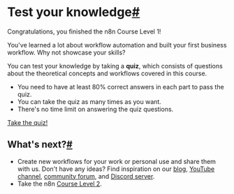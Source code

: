 [](https://github.com/n8n-io/n8n-docs/edit/main/docs/courses/level-one/chapter-7.md "Edit this page")

# Test your knowledge[#](#test-your-knowledge "Permanent link")

Congratulations, you finished the n8n Course Level 1!

You've learned a lot about workflow automation and built your first business workflow. Why not showcase your skills?

You can test your knowledge by taking a **quiz**, which consists of questions about the theoretical concepts and workflows covered in this course.

*   You need to have at least 80% correct answers in each part to pass the quiz.
*   You can take the quiz as many times as you want.
*   There's no time limit on answering the quiz questions.

  
[Take the quiz!](https://n8n-community.typeform.com/to/JMoBXeGA)

## What's next?[#](#whats-next "Permanent link")

*   Create new workflows for your work or personal use and share them with us. Don't have any ideas? Find inspiration on our [blog](https://n8n.io/blog/), [YouTube channel](https://www.youtube.com/c/n8n-io), [community forum](https://community.n8n.io), and [Discord server](https://discord.gg/vWwMVThRta).
*   Take the n8n [Course Level 2](../../level-two/).